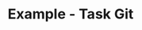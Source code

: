 ---
date:  ""
draft: false
title: "Example - Task Git"
thumb:
    image: "cover.jpg"
    anima: ""
    video: ""
layout: ""
weight: 1
lister: 1
informa:
    - lead: "Informa 1"
      desc: "Lorem Ipsum is simply dummy text of the printing and typesetting industry. Lorem Ipsum has been the industry's standard"
      icon:
    - lead: "Informa 2"
      desc: "Lorem Ipsum is simply dummy text of the printing and typesetting industry. Lorem Ipsum has been the industry's standard"
      icon:
reached:
    - lead: "reached 1"
      desc: "Lorem Ipsum is simply dummy text of the printing and typesetting industry. Lorem Ipsum has been the industry's standard"
      icon:
    - lead: "reached 2"
      desc: "Lorem Ipsum is simply dummy text of the printing and typesetting industry. Lorem Ipsum has been the industry's standard"
      icon:
    - lead: "reached 3"
      desc: "Lorem Ipsum is simply dummy text of the printing and typesetting industry. Lorem Ipsum has been the industry's standard"
      icon:
    - lead: "reached 4"
      desc: "Lorem Ipsum is simply dummy text of the printing and typesetting industry. Lorem Ipsum has been the industry's standard"
      icon:
require:
    - prop: ""
      name: ""
      icon: ""
      desc: ""
metadata:
    index: false
    thumb: "cover.jpg"
    group: []
    author: []
description: "Latihan untuk pendalaman pembelajaran array 1."
---